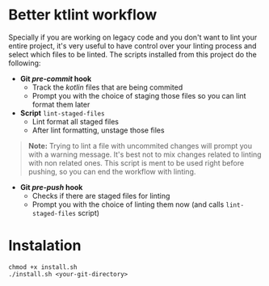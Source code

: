 # Better ktlint workflow

Specially if you are working on legacy code and you don't want to lint your entire project, it's very useful to have control over your linting process and select which files to be linted. The scripts installed from this project do the following:

- **Git _pre-commit_ hook**
    - Track the *kotlin* files that are being commited
    - Prompt you with the choice of staging those files so you can lint format them later
- **Script** `lint-staged-files`
    - Lint format all staged files
    - After lint formatting, unstage those files
> **Note:** Trying to lint a file with uncommited changes will prompt you with a warning message. It's best not to mix changes related to linting with non related ones. This script is ment to be used right before pushing, so you can end the workflow with linting.
- **Git _pre-push_ hook**
    - Checks if there are staged files for linting
    - Prompt you with the choice of linting them now (and calls `lint-staged-files` script)

# Instalation

``` shell
chmod +x install.sh
./install.sh <your-git-directory>
```
